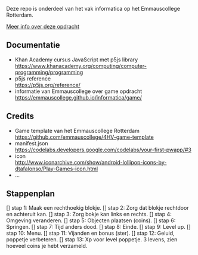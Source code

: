Deze repo is onderdeel van het vak informatica op het Emmauscollege Rotterdam.

[Meer info over deze opdracht](https://informatica.emmauscollege.nl/)

## Documentatie
- Khan Academy cursus JavaScript met p5js library <br>
https://www.khanacademy.org/computing/computer-programming/programming
- p5js reference <br>
https://p5js.org/reference/
- informatie van Emmauscollege over game opdracht <br>
https://emmauscollege.github.io/informatica/game/

## Credits
- Game template van het Emmauscollege Rotterdam <br>
        https://github.com/emmauscollege/4HV-game-template
- manifest.json <br>
        https://codelabs.developers.google.com/codelabs/your-first-pwapp/#3
- icon <br>
        http://www.iconarchive.com/show/android-lollipop-icons-by-dtafalonso/Play-Games-icon.html
- ...

## Stappenplan
[] stap 1: Maak een rechthoekig blokje.
[] stap 2: Zorg dat blokje rechtdoor en achteruit kan. 
[] stap 3: Zorg bokje kan links en rechts.
[] stap 4: Omgeving veranderen.
[] stap 5: Objecten plaatsen (coins). 
[] stap 6: Springen.
[] stap 7: Tijd anders dood.
[] stap 8: Einde.
[] stap 9: Level up.
[] stap 10: Menu.
[] stap 11: Vijanden en bonus (ster).
[] stap 12: Geluid, poppetje verbeteren.
[] stap 13: Xp voor level poppetje. 3 levens, zien hoeveel coins je hebt verzameld. 
